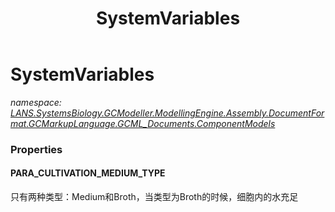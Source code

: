 ﻿---
title: SystemVariables
---

# SystemVariables
_namespace: [LANS.SystemsBiology.GCModeller.ModellingEngine.Assembly.DocumentFormat.GCMarkupLanguage.GCML_Documents.ComponentModels](N-LANS.SystemsBiology.GCModeller.ModellingEngine.Assembly.DocumentFormat.GCMarkupLanguage.GCML_Documents.ComponentModels.html)_





### Properties

#### PARA_CULTIVATION_MEDIUM_TYPE
只有两种类型：Medium和Broth，当类型为Broth的时候，细胞内的水充足

